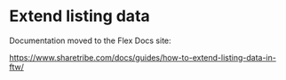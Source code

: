 # Extend listing data

Documentation moved to the Flex Docs site:

https://www.sharetribe.com/docs/guides/how-to-extend-listing-data-in-ftw/
